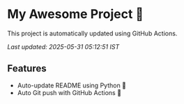 # My Awesome Project 🚀

This project is automatically updated using GitHub Actions.

_Last updated: 2025-05-31 05:12:51 IST_

## Features
- Auto-update README using Python 🐍
- Auto Git push with GitHub Actions 🤖
